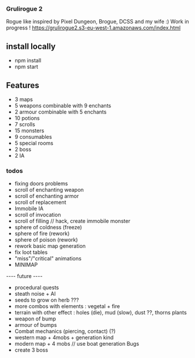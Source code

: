 ### Grulirogue 2

Rogue like inspired by Pixel Dungeon, Brogue, DCSS and my wife :) Work in progress !
https://grulirogue2.s3-eu-west-1.amazonaws.com/index.html

## install locally

* npm install
* npm start

## Features

* 3 maps
* 5 weapons combinable with 9 enchants
* 2 armour combinable with 5 enchants
* 10 potions
* 7 scrolls
* 15 monsters
* 9 consumables
* 5 special rooms
* 2 boss
* 2 IA

### todos

* fixing doors problems
* scroll of enchanting weapon
* scroll of enchanting armor
* scroll of replacement
* Immobile IA
* scroll of invocation
* scroll of filling // hack, create immobile monster
* sphere of coldness (freeze)
* sphere of fire (rework)
* sphere of poison (rework)
* rework basic map generation
* fix loot tables
* "miss"/"critical" animations
* MINIMAP

---- future ----
* procedural quests
* steath noise + AI
* seeds to grow on herb ??? 
* more combos with elements : vegetal + fire
* terrain with other effect : holes (die), mud (slow), dust ??, thorns plants
* weapon of bump
* armour of bumps
* Combat mechanics (piercing, contact) (?)
* western map + 4mobs + generation kind
* modern map + 4 mobs  // use boat generation Bugs
* create 3 boss
